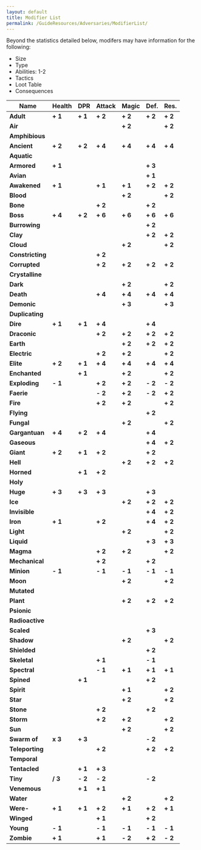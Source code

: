 ```yaml
---
layout: default
title: Modifier List
permalink: /GuideResources/Adversaries/ModifierList/
---
```

Beyond the statistics detailed below, modifers may have information for the following:
- Size
- Type
- Abilities: 1-2
- Tactics
- Loot Table
- Consequences

| Name             | Health | DPR | Attack | Magic | Def. | Res. |
| ---------------- | ------ | --- | ------ | ----- | ---- | ---- |
| **Adult**        | **+ 1**    | **+ 1** | **+ 2**    | **+ 2**   | **+ 2**  | **+ 2**  |
| **Air**          |        |     |        | **+ 2**   |      | **+ 2**  |
| **Amphibious**   |        |     |        |       |      |      |
| **Ancient**      | **+ 2**    | **+ 2** | **+ 4**    | **+ 4**   | **+ 4**  | **+ 4**  |
| **Aquatic**      |        |     |        |       |      |      |
| **Armored**      | **+ 1**    |     |        |       | **+ 3**  |      |
| **Avian**        |        |     |        |       | **+ 1**  |      |
| **Awakened**     | **+ 1**    |     | **+ 1**    | **+ 1**   | **+ 2**  | **+ 2**  |
| **Blood**        |        |     |        | **+ 2**   |      | **+ 2**  |
| **Bone**         |        |     | **+ 2**    |       | **+ 2**  |      |
| **Boss**         | **+ 4**    | **+ 2** | **+ 6**    | **+ 6**   | **+ 6**  | **+ 6**  |
| **Burrowing**    |        |     |        |       | **+ 2**  |      |
| **Clay**         |        |     |        |       | **+ 2**  | **+ 2**  |
| **Cloud**        |        |     |        | **+ 2**   |      | **+ 2**  |
| **Constricting** |        |     | **+ 2**    |       |      |      |
| **Corrupted**    |        |     | **+ 2**    | **+ 2**   | **+ 2**  | **+ 2**  |
| **Crystalline**  |        |     |        |       |      |      |
| **Dark**         |        |     |        | **+ 2**   |      | **+ 2**  |
| **Death**        |        |     | **+ 4**    | **+ 4**   | **+ 4**  | **+ 4**  |
| **Demonic**      |        |     |        | **+ 3**   |      | **+ 3**  |
| **Duplicating**  |        |     |        |       |      |      |
| **Dire**         | **+ 1**    | **+ 1** | **+ 4**    |       | **+ 4**  |      |
| **Draconic**     |        |     | **+ 2**    | **+ 2**   | **+ 2**  | **+ 2**  |
| **Earth**        |        |     |        | **+ 2**   | **+ 2**  | **+ 2**  |
| **Electric**     |        |     | **+ 2**    | **+ 2**   |      | **+ 2**  |
| **Elite**        | **+ 2**    | **+ 1** | **+ 4**    | **+ 4**   | **+ 4**  | **+ 4**  |
| **Enchanted**    |        | **+ 1** |        | **+ 2**   |      | **+ 2**  |
| **Exploding**    | **- 1**    |     | **+ 2**    | **+ 2**   | **- 2**  | **- 2**  |
| **Faerie**       |        |     | **- 2**    | **+ 2**   | **- 2**  | **+ 2**  |
| **Fire**         |        |     | **+ 2**    | **+ 2**   |      | **+ 2**  |
| **Flying**       |        |     |        |       | **+ 2**  |      |
| **Fungal**       |        |     |        | **+ 2**   |      | **+ 2**  |
| **Gargantuan**   | **+ 4**    | **+ 2** | **+ 4**    |       | **+ 4**  |      |
| **Gaseous**      |        |     |        |       | **+ 4**  | **+ 2**  |
| **Giant**        | **+ 2**    | **+ 1** | **+ 2**    |       | **+ 2**  |      |
| **Hell**         |        |     |        | **+ 2**   | **+ 2**  | **+ 2**  |
| **Horned**       |        | **+ 1** | **+ 2**    |       |      |      |
| **Holy**         |        |     |        |       |      |      |
| **Huge**         | **+ 3**    | **+ 3** | **+ 3**    |       | **+ 3**  |      |
| **Ice**          |        |     |        | **+ 2**   | **+ 2**  | **+ 2**  |
| **Invisible**    |        |     |        |       | **+ 4**  | **+ 2**  |
| **Iron**         | **+ 1**    |     | **+ 2**    |       | **+ 4**  | **+ 2**  |
| **Light**        |        |     |        | **+ 2**   |      | **+ 2**  |
| **Liquid**       |        |     |        |       | **+ 3**  | **+ 3**  |
| **Magma**        |        |     | **+ 2**    | **+ 2**   |      | **+ 2**  |
| **Mechanical**   |        |     | **+ 2**    |       | **+ 2**  |      |
| **Minion**       | **- 1**    |     | **- 1**    | **- 1**   | **- 1**  | **- 1**  |
| **Moon**         |        |     |        | **+ 2**   |      | **+ 2**  |
| **Mutated**      |        |     |        |       |      |      |
| **Plant**        |        |     |        | **+ 2**   | **+ 2**  | **+ 2**  |
| **Psionic**      |        |     |        |       |      |      |
| **Radioactive**  |        |     |        |       |      |      |
| **Scaled**       |        |     |        |       | **+ 3**  |      |
| **Shadow**       |        |     |        | **+ 2**   |      | **+ 2**  |
| **Shielded**     |        |     |        |       | **+ 2**  |      |
| **Skeletal**     |        |     | **+ 1**    |       | **- 1**  |      |
| **Spectral**     |        |     | **- 1**    | **+ 1**   | **+ 1**  | **+ 1**  |
| **Spined**       |        | **+ 1** |        |       | **+ 2**  |      |
| **Spirit**       |        |     |        | **+ 1**   |      | **+ 2**  |
| **Star**         |        |     |        | **+ 2**   |      | **+ 2**  |
| **Stone**        |        |     | **+ 2**    |       | **+ 2**  |      |
| **Storm**        |        |     | **+ 2**    | **+ 2**   |      | **+ 2**  |
| **Sun**          |        |     |        | **+ 2**   |      | **+ 2**  |
| **Swarm of**     | **x 3**    | **+ 3** |        |       | **- 2**  |      |
| **Teleporting**  |        |     | **+ 2**    |       | **+ 2**  | **+ 2**  |
| **Temporal**     |        |     |        |       |      |      |
| **Tentacled**    |        | **+ 1** | **+ 3**    |       |      |      |
| **Tiny**         | **/ 3**    | **- 2** | **- 2**    |       | **- 2**  |      |
| **Venemous**     |        | **+ 1** | **+ 1**    |       |      |      |
| **Water**        |        |     |        | **+ 2**   |      | **+ 2**  |
| **Were-**        | **+ 1**    | **+ 1** | **+ 2**    | **+ 1**   | **+ 2**  | **+ 1**  |
| **Winged**       |        |     | **+ 1**    |       | **+ 2**  |      |
| **Young**        | **- 1**    |     | **- 1**    | **- 1**   | **- 1**  | **- 1**  |
| **Zombie**       | **+ 1**    |     | **+ 1**    | **- 2**   | **+ 2**  | **- 2**  |
